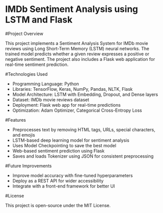 # IMDb Sentiment Analysis using LSTM and Flask

#Project Overview

This project implements a Sentiment Analysis System for IMDb movie reviews using Long Short-Term Memory (LSTM) neural networks. The trained model predicts whether a given review expresses a positive or negative sentiment. The project also includes a Flask web application for real-time sentiment prediction.

#Technologies Used

- Programming Language: Python 
- Libraries: TensorFlow, Keras, NumPy, Pandas, NLTK, Flask
- Model Architecture: LSTM with Embedding, Dropout, and Dense layers
- Dataset: IMDb movie reviews dataset
- Deployment: Flask web app for real-time predictions
- Optimization: Adam Optimizer, Categorical Cross-Entropy Loss

#Features

- Preprocesses text by removing HTML tags, URLs, special characters, and emojis
- LSTM-based deep learning model for sentiment analysis
- Uses Model Checkpointing to save the best model
- Web-based sentiment prediction using Flask
- Saves and loads Tokenizer using JSON for consistent preprocessing

#Future Improvements

- Improve model accuracy with fine-tuned hyperparameters
- Deploy as a REST API for wider accessibility
- Integrate with a front-end framework for better UI

#License

This project is open-source under the MIT License.
